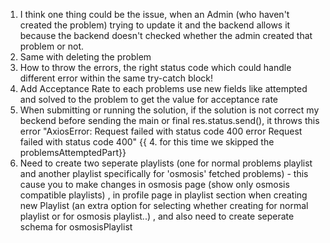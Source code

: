 1. I think one thing could be the issue, when an Admin (who haven't created the problem) trying to update it and the backend allows it because the backend doesn't checked whether the admin created that problem or not.
2. Same with deleting the problem
3. How to throw the errors, the right status code which could handle different error within the same try-catch block!
4. Add Acceptance Rate to each problems use new fields like attempted and solved to the problem to get the value for acceptance rate
5. When submitting or running the solution, if the solution is not correct my beckend before sending the main or final res.status.send(), it throws this error "AxiosError: Request failed with status code 400  error Request failed with status code 400"
{{ 4. for this time we skipped the problemsAttemptedPart}}
6. Need to create two seperate playlists (one for normal problems playlist and another playlist specifically for 'osmosis' fetched problems) - this cause you to make changes in osmosis page (show only osmosis compatible playlists) , in profile page in playlist section when creating new Playlist (an extra option for selecting whether creating for normal playlist or for osmosis playlist..) , and also need to create seperate schema for osmosisPlaylist